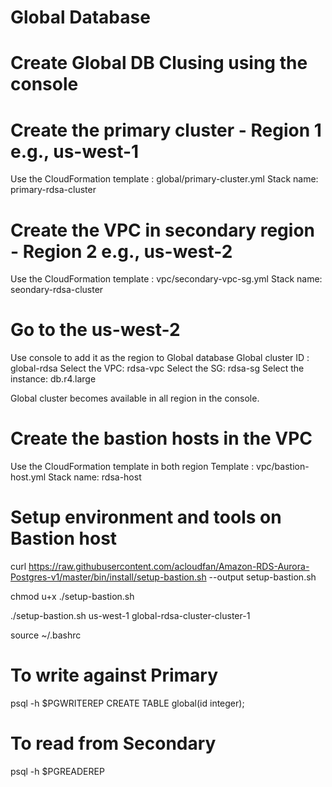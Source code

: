 # Global Database

Create Global DB Clusing using the console
==========================================

# Create the primary cluster - Region 1 e.g., us-west-1
Use the CloudFormation template : global/primary-cluster.yml
Stack name: primary-rdsa-cluster

# Create the VPC in secondary region - Region 2 e.g., us-west-2
Use the CloudFormation template : vpc/secondary-vpc-sg.yml
Stack name: seondary-rdsa-cluster

# Go to the us-west-2 
Use console to add it as the region to Global database
Global cluster ID  : global-rdsa
Select the VPC: rdsa-vpc
Select the SG: rdsa-sg
Select the instance: db.r4.large

Global cluster becomes available in all region in the console.

# Create the bastion hosts in the VPC
Use the CloudFormation template in both region
Template : vpc/bastion-host.yml
Stack name: rdsa-host

# Setup environment and tools on Bastion host
curl https://raw.githubusercontent.com/acloudfan/Amazon-RDS-Aurora-Postgres-v1/master/bin/install/setup-bastion.sh --output setup-bastion.sh 

chmod u+x ./setup-bastion.sh 

./setup-bastion.sh us-west-1   global-rdsa-cluster-cluster-1

source ~/.bashrc

# To write against Primary
psql  -h $PGWRITEREP
CREATE TABLE global(id integer);

# To read from Secondary
psql -h $PGREADEREP



